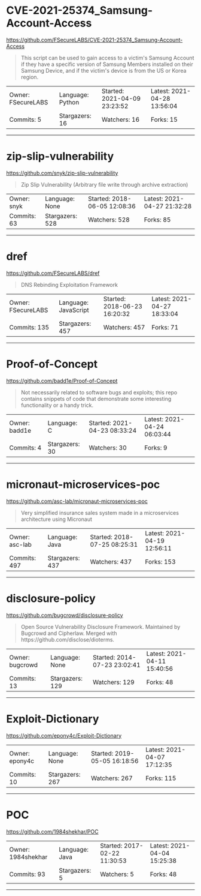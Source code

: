 # CVE-2021-25374_Samsung-Account-Access

https://github.com/FSecureLABS/CVE-2021-25374_Samsung-Account-Access
<blockquote>
This script can be used to gain access to a victim's Samsung Account if they have a specific version of Samsung Members installed on their Samsung Device, and if the victim's device is from the US or Korea region.
</blockquote>

<table>
<tr><td>Owner: FSecureLABS</td>
    <td>Language: Python</td>
    <td>Started: 2021-04-09 23:23:52</td>
    <td>Latest: 2021-04-28 13:56:04</td></tr>
<tr><td>Commits: 5</td>
    <td>Stargazers: 16</td>
    <td>Watchers: 16</td>
    <td>Forks: 15</td></tr>
</table>

---

# zip-slip-vulnerability

https://github.com/snyk/zip-slip-vulnerability
<blockquote>
Zip Slip Vulnerability (Arbitrary file write through archive extraction)
</blockquote>

<table>
<tr><td>Owner: snyk</td>
    <td>Language: None</td>
    <td>Started: 2018-06-05 12:08:36</td>
    <td>Latest: 2021-04-27 21:32:28</td></tr>
<tr><td>Commits: 63</td>
    <td>Stargazers: 528</td>
    <td>Watchers: 528</td>
    <td>Forks: 85</td></tr>
</table>

---

# dref

https://github.com/FSecureLABS/dref
<blockquote>
 DNS Rebinding Exploitation Framework 
</blockquote>

<table>
<tr><td>Owner: FSecureLABS</td>
    <td>Language: JavaScript</td>
    <td>Started: 2018-06-23 16:20:32</td>
    <td>Latest: 2021-04-27 18:33:04</td></tr>
<tr><td>Commits: 135</td>
    <td>Stargazers: 457</td>
    <td>Watchers: 457</td>
    <td>Forks: 71</td></tr>
</table>

---

# Proof-of-Concept

https://github.com/badd1e/Proof-of-Concept
<blockquote>
Not necessarily related to software bugs and exploits; this repo contains snippets of code that demonstrate some interesting functionality or a handy trick.
</blockquote>

<table>
<tr><td>Owner: badd1e</td>
    <td>Language: C</td>
    <td>Started: 2021-04-23 08:33:24</td>
    <td>Latest: 2021-04-24 06:03:44</td></tr>
<tr><td>Commits: 4</td>
    <td>Stargazers: 30</td>
    <td>Watchers: 30</td>
    <td>Forks: 9</td></tr>
</table>

---

# micronaut-microservices-poc

https://github.com/asc-lab/micronaut-microservices-poc
<blockquote>
Very simplified insurance sales system made in a microservices architecture using Micronaut
</blockquote>

<table>
<tr><td>Owner: asc-lab</td>
    <td>Language: Java</td>
    <td>Started: 2018-07-25 08:25:31</td>
    <td>Latest: 2021-04-19 12:56:11</td></tr>
<tr><td>Commits: 497</td>
    <td>Stargazers: 437</td>
    <td>Watchers: 437</td>
    <td>Forks: 153</td></tr>
</table>

---

# disclosure-policy

https://github.com/bugcrowd/disclosure-policy
<blockquote>
Open Source Vulnerability Disclosure Framework. Maintained by Bugcrowd and Cipherlaw. Merged with https://github.com/disclose/dioterms.
</blockquote>

<table>
<tr><td>Owner: bugcrowd</td>
    <td>Language: None</td>
    <td>Started: 2014-07-23 23:02:41</td>
    <td>Latest: 2021-04-11 15:40:56</td></tr>
<tr><td>Commits: 13</td>
    <td>Stargazers: 129</td>
    <td>Watchers: 129</td>
    <td>Forks: 48</td></tr>
</table>

---

# Exploit-Dictionary

https://github.com/epony4c/Exploit-Dictionary
<blockquote>
<no description>
</blockquote>

<table>
<tr><td>Owner: epony4c</td>
    <td>Language: None</td>
    <td>Started: 2019-05-05 16:18:56</td>
    <td>Latest: 2021-04-07 17:12:35</td></tr>
<tr><td>Commits: 10</td>
    <td>Stargazers: 267</td>
    <td>Watchers: 267</td>
    <td>Forks: 115</td></tr>
</table>

---

# POC

https://github.com/1984shekhar/POC
<blockquote>
<no description>
</blockquote>

<table>
<tr><td>Owner: 1984shekhar</td>
    <td>Language: Java</td>
    <td>Started: 2017-02-22 11:30:53</td>
    <td>Latest: 2021-04-04 15:25:38</td></tr>
<tr><td>Commits: 93</td>
    <td>Stargazers: 5</td>
    <td>Watchers: 5</td>
    <td>Forks: 48</td></tr>
</table>

---

